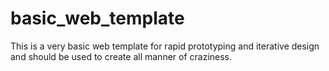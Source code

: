 basic_web_template
==================

This is a very basic web template for rapid prototyping and iterative design and should be used to create all manner of craziness.
